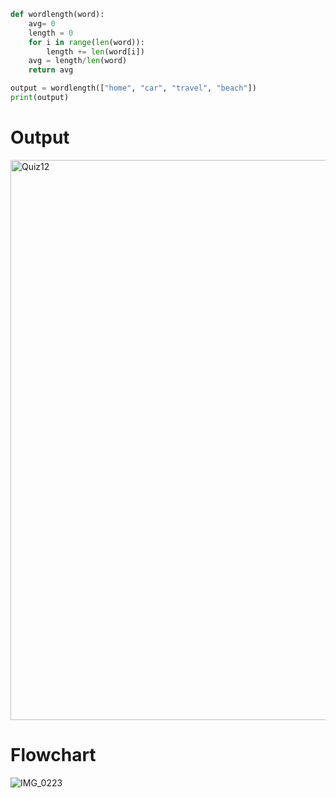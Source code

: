 ```py
def wordlength(word):
    avg= 0
    length = 0
    for i in range(len(word)):
        length += len(word[i])
    avg = length/len(word)
    return avg

output = wordlength(["home", "car", "travel", "beach"])
print(output)
```

# Output
<img width="896" alt="Quiz12" src="https://user-images.githubusercontent.com/82266864/144793403-73f450aa-26f4-419e-86fa-5d0552270aae.png">

# Flowchart
![IMG_0223](https://user-images.githubusercontent.com/82266864/144940513-2e6f3d56-ea07-48a0-b2a5-c6d8beef6267.JPG)
